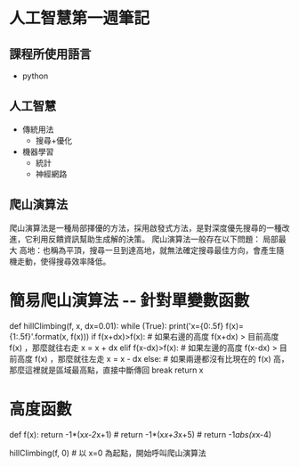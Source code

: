 # 人工智慧第一週筆記
## 課程所使用語言
* python
## 人工智慧
* 傳統用法
  * 搜尋+優化
* 機器學習
  * 統計
  * 神經網路
## 爬山演算法
爬山演算法是一種局部擇優的方法，採用啟發式方法，是對深度優先搜尋的一種改進，它利用反饋資訊幫助生成解的決策。 爬山演算法一般存在以下問題： 局部最大 高地：也稱為平頂，搜尋一旦到達高地，就無法確定搜尋最佳方向，會產生隨機走動，使得搜尋效率降低。
# 簡易爬山演算法 -- 針對單變數函數
def hillClimbing(f, x, dx=0.01):
    while (True):
        print('x={0:.5f} f(x)={1:.5f}'.format(x, f(x)))
        if f(x+dx)>f(x): # 如果右邊的高度 f(x+dx) > 目前高度 f(x) ，那麼就往右走
            x = x + dx
        elif f(x-dx)>f(x): # 如果左邊的高度 f(x-dx) > 目前高度 f(x) ，那麼就往左走
            x = x - dx
        else: # 如果兩邊都沒有比現在的 f(x) 高，那麼這裡就是區域最高點，直接中斷傳回
            break
    return x

# 高度函數
def f(x):
    return -1*(x*x-2*x+1)
    # return -1*(x*x+3*x+5)
    # return -1*abs(x*x-4)

hillClimbing(f, 0) # 以 x=0 為起點，開始呼叫爬山演算法

